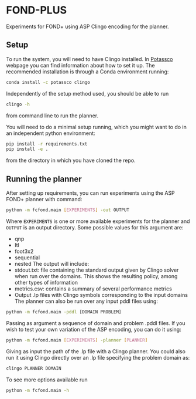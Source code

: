 # FOND-PLUS

Experiments for FOND+ using ASP Clingo encoding for the planner.


## Setup

To run the system, you will need to have Clingo installed. In [Potassco](https://potassco.org/clingo/) webpage you can find information about how to set it up. The recommended installation is through a Conda environment running:


```bash
conda install -c potassco clingo
```

Independently of the setup method used, you should be able to run
```bash
clingo -h
```
from command line to run the planner.

You will need to do a minimal setup running, which you might want to do in an independent python environment:
```bash
pip install -r requirements.txt
pip install -e .
```
from the directory in which you have cloned the repo.

## Running the planner

After setting up requirements, you can run experiments using the ASP FOND+ planner with command:
```bash
python -m fcfond.main [EXPERIMENTS] -out OUTPUT
```

Where <code>EXPERIMENTS</code> is one or more available experiments for the planner and <code>OUTPUT</code> is an output directory. Some possible values for this argument are:
- qnp
- ltl
- foot3x2
- sequential
- nested
The output will include:
- stdout.txt: file containing the standard output given by Clingo solver when run over the domains. This shows the resulting policy, among other types of information
- metrics.csv: contains a summary of several performance metrics
- Output .lp files with Clingo symbols corresponding to the input domains
The planner can also be run over any input pddl files using:
```bash
python -m fcfond.main -pddl [DOMAIN PROBLEM]
```
Passing as argument a sequence of domain and problem .pddl files.
If you wish to test your own variation of the ASP encoding, you can do it using:
```bash
python -m fcfond.main [EXPERIMENTS] -planner [PLANNER]
```
Giving as input the path of the .lp file with a Clingo planner. You could also run it using Clingo directly over an .lp file specifying the problem domain as:
```bash
clingo PLANNER DOMAIN
```
To see more options available run
```bash
python -m fcfond.main -h
```